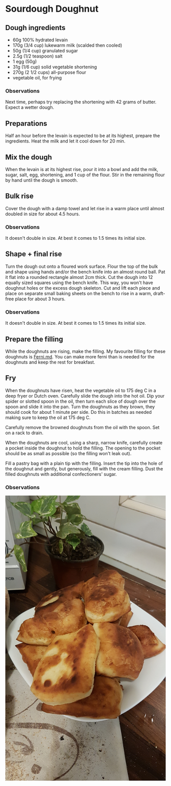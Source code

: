 # Sourdough Doughnut

## Dough ingredients
- 60g 100% hydrated levain
- 170g (3/4 cup) lukewarm milk (scalded then cooled)
- 50g (1/4 cup) granulated sugar
- 2.5g (1/2 teaspoon) salt
- 1 egg (50g)
- 31g (1/6 cup) solid vegetable shortening
- 270g (2 1/2 cups) all-purpose flour
- vegetable oil, for frying

### Observations
Next time, perhaps try replacing the shortening with 42 grams of butter. Expect a wetter dough.

## Preparations
Half an hour before the levain is expected to be at its highest, prepare the ingredients. Heat the milk and let it cool down for 20 min. 

## Mix the dough
When the levain is at its highest rise, pour it into a bowl and add the milk, sugar, salt, egg, shortening, and 1 cup of the flour. Stir in the remaining flour by hand until the dough is smooth.

## Bulk rise
Cover the dough with a damp towel and let rise in a warm place until almost doubled in size for about 4.5 hours.

### Observations
It doesn't double in size. At best it comes to 1.5 times its initial size.

## Shape + final rise
Turn the dough out onto a floured work surface. Flour the top of the bulk and shape using hands and/or the bench knife into an almost round ball. Pat it flat into a rounded rectangle almost 2cm thick. Cut the dough into 12 equally sized squares using the bench knife. This way, you won't have doughnut holes or the excess dough skeleton. Cut and lift each piece and place on separate small baking sheets on the bench to rise in a warm, draft-free place for about 3 hours.

### Observations
It doesn't double in size. At best it comes to 1.5 times its initial size.

## Prepare the filling
While the doughnuts are rising, make the filling. My favourite filling for these doughnuts is [Ferni.md](Ferni.md). You can make more ferni than is needed for the doughnuts and keep the rest for breakfast.

## Fry
When the doughnuts have risen, heat the vegetable oil to 175 deg C in a deep fryer or Dutch oven. Carefully slide the dough into the hot oil. Dip your spider or slotted spoon in the oil, then turn each slice of dough over the spoon and slide it into the pan. Turn the doughnuts as they brown, they should cook for about 1 minute per side. Do this in batches as needed making sure to keep the oil at 175 deg C.

Carefully remove the browned doughnuts from the oil with the spoon. Set on a rack to drain.

When the doughnuts are cool, using a sharp, narrow knife, carefully create a pocket inside the doughnut to hold the filling. The opening to the pocket should be as small as possible (so the filling won't leak out).

Fill a pastry bag with a plain tip with the filling. Insert the tip into the hole of the doughnut and gently, but generously, fill with the cream filling. Dust the filled doughnuts with additional confectioners' sugar.

### Observations
![Fried doughnuts](images/Doughnut%202.jpg)

